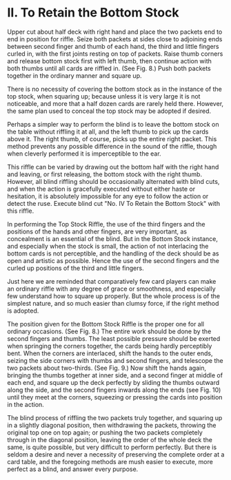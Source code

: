 # II. To Retain the Bottom Stock

Upper cut about half deck with right hand and place the two packets end to end in position for riffle. Seize both packets at sides close to adjoining ends between second finger and thumb of each hand, the third and little fingers curled in, with the first joints resting on top of packets. Raise thumb corners and release bottom stock first with left thumb, then continue action with both thumbs until all cards are riffled in. (See Fig. 8.) Push both packets together in the ordinary manner and square up.

There is no necessity of covering the bottom stock as in the instance of the top stock, when squaring up; because unless it is very large it is not noticeable, and more that a half dozen cards are rarely held there. However, the same plan used to conceal the top stock may be adopted if desired.

Perhaps a simpler way to perform the blind is to leave the bottom stock on the table without riffling it at all, and the left thumb to pick up the cards above it. The right thumb, of course, picks up the entire right packet. This method prevents any possible difference in the sound of the riffle, though when cleverly performed it is imperceptible to the ear.

This riffle can be varied by drawing out the bottom half with the right hand and leaving, or first releasing, the bottom stock with the right thumb. However, all blind riffling should be occasionally alternated with blind cuts, and when the action is gracefully executed without either haste or hesitation, it is absolutely impossible for any eye to follow the action or detect the ruse. Execute blind cut "No. IV To Retain the Bottom Stock" with this riffle.

In performing the Top Stock Riffle, the use of the third fingers and the positions of the hands and other fingers, are very important, as concealment is an essential of the blind. But in the Bottom Stock instance, and especially when the stock is small, the action of not interlacing the bottom cards is not perceptible, and the handling of the deck should be as open and artistic as possible. Hence the use of the second fingers and the curled up positions of the third and little fingers.

Just here we are reminded that comparatively few card players can make an ordinary riffle with any degree of grace or smoothness, and especially few understand how to square up properly. But the whole process is of the simplest nature, and so much easier than clumsy force, if the right method is adopted.

The position given for the Bottom Stock Riffle is the proper one for all ordinary occasions. (See Fig. 8.) The entire work should be done by the second fingers and thumbs. The least possible pressure should be exerted when springing the corners together, the cards being hardly perceptibly bent. When the corners are interlaced, shift the hands to the outer ends, seizing the side corners with thumbs and second fingers, and telescope the two packets about two-thirds. (See Fig. 9.) Now shift the hands again, bringing the thumbs together at inner side, and a second finger at middle of each end, and square up the deck perfectly by sliding the thumbs outward along the side, and the second fingers inwards along the ends (see Fig. 10) until they meet at the corners, squeezing or pressing the cards into position in the action.

The blind process of riffling the two packets truly together, and squaring up in a slightly diagonal position, then withdrawing the packets, throwing the original top one on top again; or pushing the two packets completely through in the diagonal position, leaving the order of the whole deck the same, is quite possible, but very difficult to perform perfectly. But there is seldom a desire and never a necessity of preserving the complete order at a card table, and the foregoing methods are mush easier to execute, more perfect as a blind, and answer every purpose.
